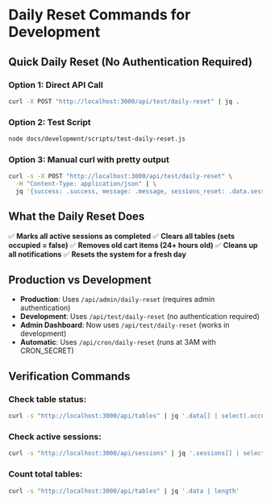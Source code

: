 # Daily Reset Commands for Development

## Quick Daily Reset (No Authentication Required)

### Option 1: Direct API Call
```bash
curl -X POST "http://localhost:3000/api/test/daily-reset" | jq .
```

### Option 2: Test Script
```bash
node docs/development/scripts/test-daily-reset.js
```

### Option 3: Manual curl with pretty output
```bash
curl -s -X POST "http://localhost:3000/api/test/daily-reset" \
  -H "Content-Type: application/json" | \
  jq '{success: .success, message: .message, sessions_reset: .data.sessions_reset, reset_time: .data.reset_time}'
```

## What the Daily Reset Does

✅ **Marks all active sessions as completed**
✅ **Clears all tables (sets occupied = false)**
✅ **Removes old cart items (24+ hours old)**
✅ **Cleans up all notifications**
✅ **Resets the system for a fresh day**

## Production vs Development

- **Production**: Uses `/api/admin/daily-reset` (requires admin authentication)
- **Development**: Uses `/api/test/daily-reset` (no authentication required)
- **Admin Dashboard**: Now uses `/api/test/daily-reset` (works in development)
- **Automatic**: Uses `/api/cron/daily-reset` (runs at 3AM with CRON_SECRET)

## Verification Commands

### Check table status:
```bash
curl -s "http://localhost:3000/api/tables" | jq '.data[] | select(.occupied == true)'
```

### Check active sessions:
```bash
curl -s "http://localhost:3000/api/sessions" | jq '.sessions[] | select(.status == "active")'
```

### Count total tables:
```bash
curl -s "http://localhost:3000/api/tables" | jq '.data | length'
```
